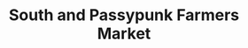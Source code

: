 ---
title: "South and Passypunk Farmers Market"
url: /philadelphia/south-and-passypunk-farmers-market/
shop: farm
---